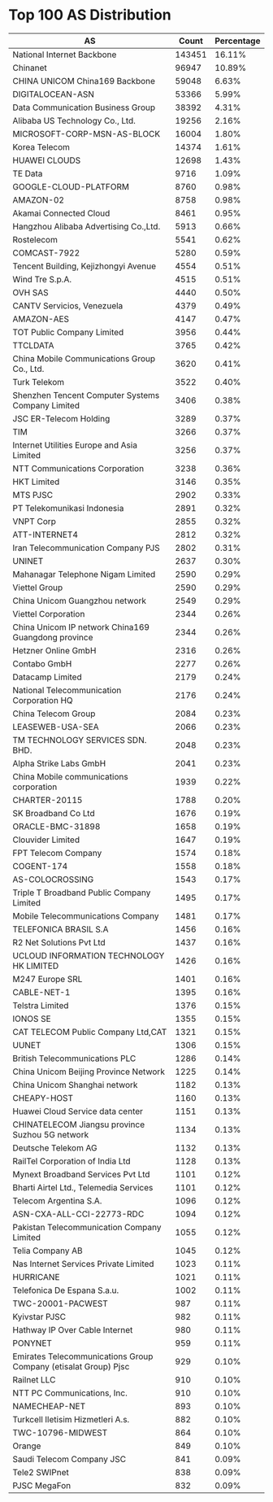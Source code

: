 # Top 100 AS Distribution
| AS | Count | Percentage |
|----|----|----|
| National Internet Backbone | 143451 | 16.11% |
| Chinanet | 96947 | 10.89% |
| CHINA UNICOM China169 Backbone | 59048 | 6.63% |
| DIGITALOCEAN-ASN | 53366 | 5.99% |
| Data Communication Business Group | 38392 | 4.31% |
| Alibaba US Technology Co., Ltd. | 19256 | 2.16% |
| MICROSOFT-CORP-MSN-AS-BLOCK | 16004 | 1.80% |
| Korea Telecom | 14374 | 1.61% |
| HUAWEI CLOUDS | 12698 | 1.43% |
| TE Data | 9716 | 1.09% |
| GOOGLE-CLOUD-PLATFORM | 8760 | 0.98% |
| AMAZON-02 | 8758 | 0.98% |
| Akamai Connected Cloud | 8461 | 0.95% |
| Hangzhou Alibaba Advertising Co.,Ltd. | 5913 | 0.66% |
| Rostelecom | 5541 | 0.62% |
| COMCAST-7922 | 5280 | 0.59% |
| Tencent Building, Kejizhongyi Avenue | 4554 | 0.51% |
| Wind Tre S.p.A. | 4515 | 0.51% |
| OVH SAS | 4440 | 0.50% |
| CANTV Servicios, Venezuela | 4379 | 0.49% |
| AMAZON-AES | 4147 | 0.47% |
| TOT Public Company Limited | 3956 | 0.44% |
| TTCLDATA | 3765 | 0.42% |
| China Mobile Communications Group Co., Ltd. | 3620 | 0.41% |
| Turk Telekom | 3522 | 0.40% |
| Shenzhen Tencent Computer Systems Company Limited | 3406 | 0.38% |
| JSC ER-Telecom Holding | 3289 | 0.37% |
| TIM | 3266 | 0.37% |
| Internet Utilities Europe and Asia Limited | 3256 | 0.37% |
| NTT Communications Corporation | 3238 | 0.36% |
| HKT Limited | 3146 | 0.35% |
| MTS PJSC | 2902 | 0.33% |
| PT Telekomunikasi Indonesia | 2891 | 0.32% |
| VNPT Corp | 2855 | 0.32% |
| ATT-INTERNET4 | 2812 | 0.32% |
| Iran Telecommunication Company PJS | 2802 | 0.31% |
| UNINET | 2637 | 0.30% |
| Mahanagar Telephone Nigam Limited | 2590 | 0.29% |
| Viettel Group | 2590 | 0.29% |
| China Unicom Guangzhou network | 2549 | 0.29% |
| Viettel Corporation | 2344 | 0.26% |
| China Unicom IP network China169 Guangdong province | 2344 | 0.26% |
| Hetzner Online GmbH | 2316 | 0.26% |
| Contabo GmbH | 2277 | 0.26% |
| Datacamp Limited | 2179 | 0.24% |
| National Telecommunication Corporation HQ | 2176 | 0.24% |
| China Telecom Group | 2084 | 0.23% |
| LEASEWEB-USA-SEA | 2066 | 0.23% |
| TM TECHNOLOGY SERVICES SDN. BHD. | 2048 | 0.23% |
| Alpha Strike Labs GmbH | 2041 | 0.23% |
| China Mobile communications corporation | 1939 | 0.22% |
| CHARTER-20115 | 1788 | 0.20% |
| SK Broadband Co Ltd | 1676 | 0.19% |
| ORACLE-BMC-31898 | 1658 | 0.19% |
| Clouvider Limited | 1647 | 0.19% |
| FPT Telecom Company | 1574 | 0.18% |
| COGENT-174 | 1558 | 0.18% |
| AS-COLOCROSSING | 1543 | 0.17% |
| Triple T Broadband Public Company Limited | 1495 | 0.17% |
| Mobile Telecommunications Company | 1481 | 0.17% |
| TELEFONICA BRASIL S.A | 1456 | 0.16% |
| R2 Net Solutions Pvt Ltd | 1437 | 0.16% |
| UCLOUD INFORMATION TECHNOLOGY HK LIMITED | 1426 | 0.16% |
| M247 Europe SRL | 1401 | 0.16% |
| CABLE-NET-1 | 1395 | 0.16% |
| Telstra Limited | 1376 | 0.15% |
| IONOS SE | 1355 | 0.15% |
| CAT TELECOM Public Company Ltd,CAT | 1321 | 0.15% |
| UUNET | 1306 | 0.15% |
| British Telecommunications PLC | 1286 | 0.14% |
| China Unicom Beijing Province Network | 1225 | 0.14% |
| China Unicom Shanghai network | 1182 | 0.13% |
| CHEAPY-HOST | 1160 | 0.13% |
| Huawei Cloud Service data center | 1151 | 0.13% |
| CHINATELECOM Jiangsu province Suzhou 5G network | 1134 | 0.13% |
| Deutsche Telekom AG | 1132 | 0.13% |
| RailTel Corporation of India Ltd | 1128 | 0.13% |
| Mynext Broadband Services Pvt Ltd | 1101 | 0.12% |
| Bharti Airtel Ltd., Telemedia Services | 1101 | 0.12% |
| Telecom Argentina S.A. | 1096 | 0.12% |
| ASN-CXA-ALL-CCI-22773-RDC | 1094 | 0.12% |
| Pakistan Telecommunication Company Limited | 1055 | 0.12% |
| Telia Company AB | 1045 | 0.12% |
| Nas Internet Services Private Limited | 1023 | 0.11% |
| HURRICANE | 1021 | 0.11% |
| Telefonica De Espana S.a.u. | 1002 | 0.11% |
| TWC-20001-PACWEST | 987 | 0.11% |
| Kyivstar PJSC | 982 | 0.11% |
| Hathway IP Over Cable Internet | 980 | 0.11% |
| PONYNET | 959 | 0.11% |
| Emirates Telecommunications Group Company (etisalat Group) Pjsc | 929 | 0.10% |
| Railnet LLC | 910 | 0.10% |
| NTT PC Communications, Inc. | 910 | 0.10% |
| NAMECHEAP-NET | 893 | 0.10% |
| Turkcell Iletisim Hizmetleri A.s. | 882 | 0.10% |
| TWC-10796-MIDWEST | 864 | 0.10% |
| Orange | 849 | 0.10% |
| Saudi Telecom Company JSC | 841 | 0.09% |
| Tele2 SWIPnet | 838 | 0.09% |
| PJSC MegaFon | 832 | 0.09% |
